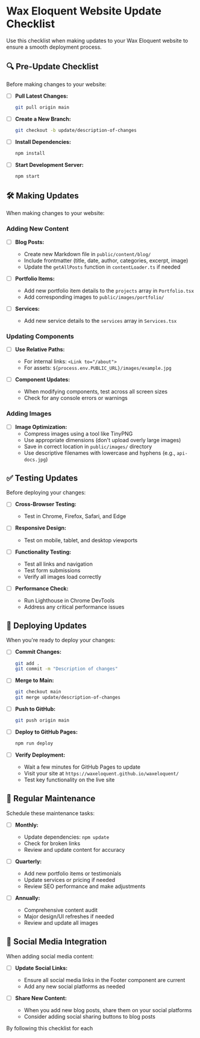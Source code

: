 # Wax Eloquent Website Update Checklist

Use this checklist when making updates to your Wax Eloquent website to ensure a smooth deployment process.

## 🔍 Pre-Update Checklist

Before making changes to your website:

- [ ] **Pull Latest Changes:**
  ```bash
  git pull origin main
  ```

- [ ] **Create a New Branch:**
  ```bash
  git checkout -b update/description-of-changes
  ```

- [ ] **Install Dependencies:**
  ```bash
  npm install
  ```

- [ ] **Start Development Server:**
  ```bash
  npm start
  ```

## 🛠️ Making Updates

When making changes to your website:

### Adding New Content

- [ ] **Blog Posts:**
  - Create new Markdown file in `public/content/blog/`
  - Include frontmatter (title, date, author, categories, excerpt, image)
  - Update the `getAllPosts` function in `contentLoader.ts` if needed

- [ ] **Portfolio Items:**
  - Add new portfolio item details to the `projects` array in `Portfolio.tsx`
  - Add corresponding images to `public/images/portfolio/`

- [ ] **Services:**
  - Add new service details to the `services` array in `Services.tsx`

### Updating Components

- [ ] **Use Relative Paths:**
  - For internal links: `<Link to="/about">`
  - For assets: `${process.env.PUBLIC_URL}/images/example.jpg`

- [ ] **Component Updates:**
  - When modifying components, test across all screen sizes
  - Check for any console errors or warnings

### Adding Images

- [ ] **Image Optimization:**
  - Compress images using a tool like TinyPNG
  - Use appropriate dimensions (don't upload overly large images)
  - Save in correct location in `public/images/` directory
  - Use descriptive filenames with lowercase and hyphens (e.g., `api-docs.jpg`)

## ✅ Testing Updates

Before deploying your changes:

- [ ] **Cross-Browser Testing:**
  - Test in Chrome, Firefox, Safari, and Edge

- [ ] **Responsive Design:**
  - Test on mobile, tablet, and desktop viewports

- [ ] **Functionality Testing:**
  - Test all links and navigation
  - Test form submissions
  - Verify all images load correctly

- [ ] **Performance Check:**
  - Run Lighthouse in Chrome DevTools
  - Address any critical performance issues

## 🚀 Deploying Updates

When you're ready to deploy your changes:

- [ ] **Commit Changes:**
  ```bash
  git add .
  git commit -m "Description of changes"
  ```

- [ ] **Merge to Main:**
  ```bash
  git checkout main
  git merge update/description-of-changes
  ```

- [ ] **Push to GitHub:**
  ```bash
  git push origin main
  ```

- [ ] **Deploy to GitHub Pages:**
  ```bash
  npm run deploy
  ```

- [ ] **Verify Deployment:**
  - Wait a few minutes for GitHub Pages to update
  - Visit your site at `https://waxeloquent.github.io/waxeloquent/`
  - Test key functionality on the live site

## 🔄 Regular Maintenance

Schedule these maintenance tasks:

- [ ] **Monthly:**
  - Update dependencies: `npm update`
  - Check for broken links
  - Review and update content for accuracy

- [ ] **Quarterly:**
  - Add new portfolio items or testimonials
  - Update services or pricing if needed
  - Review SEO performance and make adjustments

- [ ] **Annually:**
  - Comprehensive content audit
  - Major design/UI refreshes if needed
  - Review and update all images

## 📱 Social Media Integration

When adding social media content:

- [ ] **Update Social Links:**
  - Ensure all social media links in the Footer component are current
  - Add any new social platforms as needed

- [ ] **Share New Content:**
  - When you add new blog posts, share them on your social platforms
  - Consider adding social sharing buttons to blog posts

By following this checklist for each